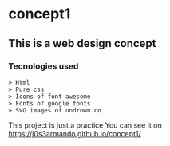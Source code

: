 # concept1
## This is a web design concept
### Tecnologies used
    > Html
    > Pure css
    > Icons of font awesome
    > Fonts of google fonts
    > SVG images of undrown.co
This project is just a practice
You can see it on https://j0s3armando.github.io/concept1/

